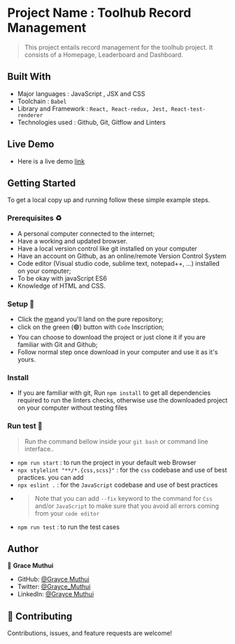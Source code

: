 # Project Name : Toolhub Record Management

> This project entails record management for the toolhub project. It consists of  a Homepage, Leaderboard and Dashboard.

## Built With

- Major languages : JavaScript , JSX and CSS
- Toolchain : `Babel`
- Library and Framework : `React, React-redux, Jest, React-test-renderer`
- Technologies used : Github, Git, Gitflow and Linters

## Live Demo

- Here is a live demo [link](https://spontaneous-mooncake-378561.netlify.app)

## Getting Started

To get a local copy up and running follow these simple example steps.

### Prerequisites ♻️

- A personal computer connected to the internet;
- Have a working and updated browser.
- Have a local version control like git installed on your computer
- Have an account on Github, as an online/remote Version Control System
- Code editor (Visual studio code, sublime text, notepad++, ...) installed on your computer;
- To be okay with javaScript ES6
- Knowledge of HTML and CSS.

### Setup 🎰

- Click the [me](https://github.com/Graycemuthui/Toolhub-Record-Management)and you'll land on the pure repository;
- click on the green (🟢) button with `Code` Inscription;
- You can choose to download the project or just clone it if you are familiar with Git and Github;
- Follow normal step once download in your computer and use it as it's yours.

### Install

- If you are familiar with git, Run `npm install` to get all dependencies required to run the linters checks, otherwise use the downloaded project on your computer without testing files

### Run test 🧪

> Run the command bellow inside your `git bash` or command line interface..

- `npm run start` : to run the project in your default web Browser
- `npx stylelint "**/*.{css,scss}"` : for the `css` codebase and use of best practices. you can add
- `npx eslint .` : for the `JavaScript` codebase and use of best practices
- > Note that you can add `--fix` keyword to the command for `Css` and/or `JavaScript` to make sure that you avoid all errors coming from your `code editor`
- `npm run test` : to run the test cases

## Author

👤 **Grace Muthui**

- GitHub: [@Grayce Muthui](https://github.com/Graycemuthui)
- Twitter: [@Grayce_Muthui](https://twitter.com/Grayce_Muthui)
- LinkedIn: [@Grayce Muthui](https://www.linkedin.com/in/grayce-muthui/)

## 🤝 Contributing

Contributions, issues, and feature requests are welcome!
